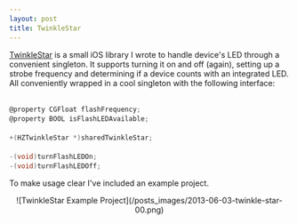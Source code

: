 ```yaml
---
layout: post
title: TwinkleStar
---
```


[TwinkleStar](https://github.com/Hecktorzr/TwinkleStar) is a small iOS library I wrote to handle device's LED through a convenient singleton.
It supports turning it on and off (again), setting up a strobe frequency and determining if a device counts with an integrated LED. 
All conveniently wrapped in a cool singleton with the following interface:

``` objective-c

@property CGFloat flashFrequency;
@property BOOL isFlashLEDAvailable;

+(HZTwinkleStar *)sharedTwinkleStar;

-(void)turnFlashLEDOn;
-(void)turnFlashLEDOff;

```

To make usage clear I've included an example project.
<center>
![TwinkleStar Example Project](/posts_images/2013-06-03-twinkle-star-00.png)
</center>
